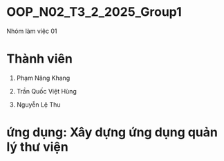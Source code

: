 # OOP_N02_T3_2_2025_Group1
Nhóm làm việc 01

# Thành viên

1. Phạm Năng Khang

2. Trần Quốc Việt Hùng

3. Nguyễn Lệ Thu 

# ứng dụng: Xây dựng ứng dụng quản lý thư viện
